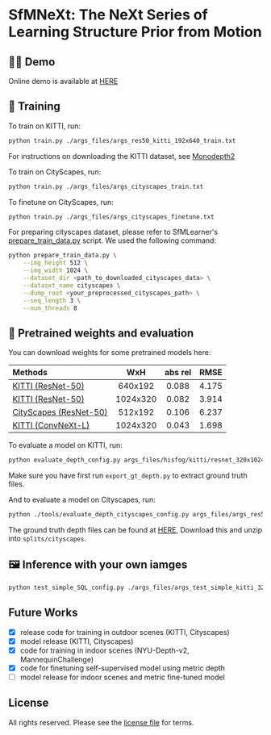 # SfMNeXt: The NeXt Series of Learning Structure Prior from Motion

## 👩‍⚖️ Demo

Online demo is available at [HERE](http://cn-nd-plc-1.openfrp.top:56789/)

## 👀 Training

To train on KITTI, run:

```bash
python train.py ./args_files/args_res50_kitti_192x640_train.txt
```
For instructions on downloading the KITTI dataset, see [Monodepth2](https://github.com/nianticlabs/monodepth2)

To train on CityScapes, run:

```bash
python train.py ./args_files/args_cityscapes_train.txt
```
To finetune on CityScapes, run:

```bash
python train.py ./args_files/args_cityscapes_finetune.txt
```

For preparing cityscapes dataset, please refer to SfMLearner's [prepare_train_data.py](https://github.com/tinghuiz/SfMLearner/blob/master/data/prepare_train_data.py) script.
We used the following command:

```bash
python prepare_train_data.py \
    --img_height 512 \
    --img_width 1024 \
    --dataset_dir <path_to_downloaded_cityscapes_data> \
    --dataset_name cityscapes \
    --dump_root <your_preprocessed_cityscapes_path> \
    --seq_length 3 \
    --num_threads 8
```

## 💾 Pretrained weights and evaluation

You can download weights for some pretrained models here:

| Methods |WxH|abs rel| RMSE |
| :----------- | :---: | :-----: | :---: |
[KITTI (ResNet-50)](https://drive.google.com/file/d/1_BHfGXqVsE4RrCM58_5nEzQHJmyxDsQO/view?usp=drive_link)|640x192|0.088|4.175|
[KITTI (ResNet-50)](https://drive.google.com/file/d/1NaN8F3gPU2vY38KtYFDSAw4Hbye5Z5AG/view?usp=drive_link)|1024x320|0.082|3.914|
[CityScapes (ResNet-50)](https://drive.google.com/file/d/1nLwTQnXV_9IURUqfCfoGZyVHb4U5XwYI/view?usp=sharing)|512x192|0.106|6.237|
[KITTI (ConvNeXt-L)](https://drive.google.com/file/d/14Hb8UsjraLWk1TvtMPd5moEDMlDxiHkC/view?usp=drive_link)|1024x320|0.043|1.698|

To evaluate a model on KITTI, run:

```bash
python evaluate_depth_config.py args_files/hisfog/kitti/resnet_320x1024.txt
```

Make sure you have first run `export_gt_depth.py` to extract ground truth files.

And to evaluate a model on Cityscapes, run:

```bash
python ./tools/evaluate_depth_cityscapes_config.py args_files/args_res50_cityscapes_finetune_192x640_eval.txt
```

The ground truth depth files can be found at [HERE](https://storage.googleapis.com/niantic-lon-static/research/manydepth/gt_depths_cityscapes.zip),
Download this and unzip into `splits/cityscapes`.

## 🖼 Inference with your own iamges

```bash
python test_simple_SQL_config.py ./args_files/args_test_simple_kitti_320x1024.txt
```
## Future Works

- [x] release code for training in outdoor scenes (KITTI, Cityscapes)
- [x] model release (KITTI, Cityscapes)
- [x] code for training in indoor scenes (NYU-Depth-v2, MannequinChallenge)
- [x] code for finetuning self-supervised model using metric depth
- [ ] model release for indoor scenes and metric fine-tuned model

## License

All rights reserved.
Please see the [license file](LICENSE) for terms.
